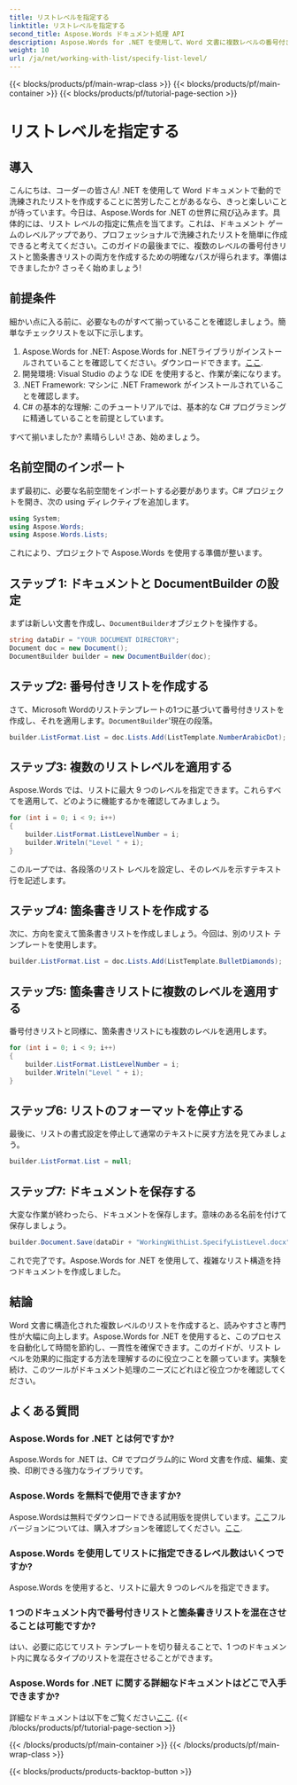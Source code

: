 ```yaml
---
title: リストレベルを指定する
linktitle: リストレベルを指定する
second_title: Aspose.Words ドキュメント処理 API
description: Aspose.Words for .NET を使用して、Word 文書に複数レベルの番号付きリストと箇条書きリストを作成する方法を学びます。ステップ バイ ステップ ガイドが含まれています。.NET 開発者に最適です。
weight: 10
url: /ja/net/working-with-list/specify-list-level/
---
```


{{< blocks/products/pf/main-wrap-class >}}
{{< blocks/products/pf/main-container >}}
{{< blocks/products/pf/tutorial-page-section >}}

# リストレベルを指定する

## 導入

こんにちは、コーダーの皆さん! .NET を使用して Word ドキュメントで動的で洗練されたリストを作成することに苦労したことがあるなら、きっと楽しいことが待っています。今日は、Aspose.Words for .NET の世界に飛び込みます。具体的には、リスト レベルの指定に焦点を当てます。これは、ドキュメント ゲームのレベルアップであり、プロフェッショナルで洗練されたリストを簡単に作成できると考えてください。このガイドの最後までに、複数のレベルの番号付きリストと箇条書きリストの両方を作成するための明確なパスが得られます。準備はできましたか? さっそく始めましょう!

## 前提条件

細かい点に入る前に、必要なものがすべて揃っていることを確認しましょう。簡単なチェックリストを以下に示します。

1.  Aspose.Words for .NET: Aspose.Words for .NETライブラリがインストールされていることを確認してください。ダウンロードできます。[ここ](https://releases.aspose.com/words/net/).
2. 開発環境: Visual Studio のような IDE を使用すると、作業が楽になります。
3. .NET Framework: マシンに .NET Framework がインストールされていることを確認します。
4. C# の基本的な理解: このチュートリアルでは、基本的な C# プログラミングに精通していることを前提としています。

すべて揃いましたか? 素晴らしい! さあ、始めましょう。

## 名前空間のインポート

まず最初に、必要な名前空間をインポートする必要があります。C# プロジェクトを開き、次の using ディレクティブを追加します。

```csharp
using System;
using Aspose.Words;
using Aspose.Words.Lists;
```

これにより、プロジェクトで Aspose.Words を使用する準備が整います。

## ステップ 1: ドキュメントと DocumentBuilder の設定

まずは新しい文書を作成し、`DocumentBuilder`オブジェクトを操作する。

```csharp
string dataDir = "YOUR DOCUMENT DIRECTORY";
Document doc = new Document();
DocumentBuilder builder = new DocumentBuilder(doc);
```

## ステップ2: 番号付きリストを作成する

さて、Microsoft Wordのリストテンプレートの1つに基づいて番号付きリストを作成し、それを適用します。`DocumentBuilder`'現在の段落。

```csharp
builder.ListFormat.List = doc.Lists.Add(ListTemplate.NumberArabicDot);
```

## ステップ3: 複数のリストレベルを適用する

Aspose.Words では、リストに最大 9 つのレベルを指定できます。これらすべてを適用して、どのように機能するかを確認してみましょう。

```csharp
for (int i = 0; i < 9; i++)
{
    builder.ListFormat.ListLevelNumber = i;
    builder.Writeln("Level " + i);
}
```

このループでは、各段落のリスト レベルを設定し、そのレベルを示すテキスト行を記述します。

## ステップ4: 箇条書きリストを作成する

次に、方向を変えて箇条書きリストを作成しましょう。今回は、別のリスト テンプレートを使用します。

```csharp
builder.ListFormat.List = doc.Lists.Add(ListTemplate.BulletDiamonds);
```

## ステップ5: 箇条書きリストに複数のレベルを適用する

番号付きリストと同様に、箇条書きリストにも複数のレベルを適用します。

```csharp
for (int i = 0; i < 9; i++)
{
    builder.ListFormat.ListLevelNumber = i;
    builder.Writeln("Level " + i);
}
```

## ステップ6: リストのフォーマットを停止する

最後に、リストの書式設定を停止して通常のテキストに戻す方法を見てみましょう。

```csharp
builder.ListFormat.List = null;
```

## ステップ7: ドキュメントを保存する

大変な作業が終わったら、ドキュメントを保存します。意味のある名前を付けて保存しましょう。

```csharp
builder.Document.Save(dataDir + "WorkingWithList.SpecifyListLevel.docx");
```

これで完了です。Aspose.Words for .NET を使用して、複雑なリスト構造を持つドキュメントを作成しました。

## 結論

Word 文書に構造化された複数レベルのリストを作成すると、読みやすさと専門性が大幅に向上します。Aspose.Words for .NET を使用すると、このプロセスを自動化して時間を節約し、一貫性を確保できます。このガイドが、リスト レベルを効果的に指定する方法を理解するのに役立つことを願っています。実験を続け、このツールがドキュメント処理のニーズにどれほど役立つかを確認してください。

## よくある質問

### Aspose.Words for .NET とは何ですか?
Aspose.Words for .NET は、C# でプログラム的に Word 文書を作成、編集、変換、印刷できる強力なライブラリです。

### Aspose.Words を無料で使用できますか?
Aspose.Wordsは無料でダウンロードできる試用版を提供しています。[ここ](https://releases.aspose.com/)フルバージョンについては、購入オプションを確認してください。[ここ](https://purchase.aspose.com/buy).

### Aspose.Words を使用してリストに指定できるレベル数はいくつですか?
Aspose.Words を使用すると、リストに最大 9 つのレベルを指定できます。

### 1 つのドキュメント内で番号付きリストと箇条書きリストを混在させることは可能ですか?
はい、必要に応じてリスト テンプレートを切り替えることで、1 つのドキュメント内に異なるタイプのリストを混在させることができます。

### Aspose.Words for .NET に関する詳細なドキュメントはどこで入手できますか?
詳細なドキュメントは以下をご覧ください[ここ](https://reference.aspose.com/words/net/).
{{< /blocks/products/pf/tutorial-page-section >}}

{{< /blocks/products/pf/main-container >}}
{{< /blocks/products/pf/main-wrap-class >}}

{{< blocks/products/products-backtop-button >}}
